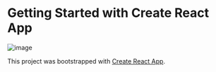 # Getting Started with Create React App

![image](https://user-images.githubusercontent.com/100795029/186194483-4285a3e4-0d4f-4bfc-bd49-952499fe8390.png)

This project was bootstrapped with [Create React App](https://github.com/facebook/create-react-app).
